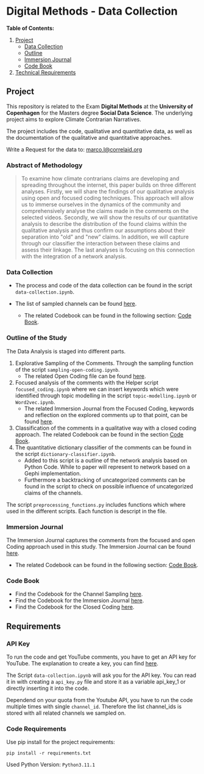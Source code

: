 # Digital Methods - Data Collection

**Table of Contents:**

1. [Project](#project)
    - [Data Collection](#data-collection)
    - [Outline](#outline-of-the-study)
    - [Immersion Journal](#immersion-journal)
    - [Code Book](#code-book)
5. [Technical Requirements](#requirements)


## Project

This repository is related to the Exam **Digital Methods** at the **University of Copenhagen** for the Masters degree **Social Data Science**. The underlying project aims to explore Climate Contrarian Narratives.

The project includes the code, qualitative and quantitative data, as well as the documentation of the qualitative and quantitative approaches.

Write a Request for the data to: marco.l@correlaid.org

### Abstract of Methodology

> To examine how climate contrarians claims are developing and spreading throughout the
internet, this paper builds on three different analyses. Firstly, we will share the findings
of our qualitative analysis using open and focused coding techniques. This approach will
allow us to immerse ourselves in the dynamics of the community and comprehensively
analyse the claims made in the comments on the selected videos. Secondly, we will show
the results of our quantitative analysis to describe the distribution of the found claims
within the qualitative analysis and thus confirm our assumptions about their separation
into "old" and "new” claims. In addition, we will capture through our classifier the
interaction between these claims and assess their linkage. The last analyses is focusing
on this connection with the integration of a network analysis.

### Data Collection

- The process and code of the data collection can be found in the script `data-collection.ipynb`.

- The list of sampled channels can be found [here](data/channel_sampling.xlsx).
    - The related Codebook can be found in the following section: [Code Book](#code-book).

### Outline of the Study

The Data Analysis is staged into different parts.

1. Explorative Sampling of the Comments. Through the sampling function of the script `sampling-open-coding.ipynb`.
    - The related Open Coding file can be found [here](#immersion-journal).
2. Focused analysis of the comments with the Helper script `focused_coding.ipynb` where we can insert keywords which were identified through topic modelling in the script `topic-modelling.ipynb` or `Word2vec.ipynb`.
    - The related Immersion Journal from the Focused Coding, keywords and reflection on the explored comments up to that point, can be found [here](#immersion-journal).
4. Classification of the comments in a qualitative way with a closed coding approach. The related Codebook can be found in the section [Code Book](#code-book).
3. The quantitative dictionary classifier of the comments can be found in the script `dictionary-classifier.ipynb`.
    - Added to this script is a outline of the network analysis based on Python Code. While to paper will represent to network based on a Gephi implementation.
    - Furthermore a backtracking of uncategorized comments can be found in the script to check on possible influence of uncategorized claims of the channels.

The script `preprocessing_functions.py` includes functions which where used in the different scripts. Each function is descript in the file.

### Immersion Journal

The Immersion Journal captures the comments from the focused and open Coding approach used in this study. The Immersion Journal can be found [here](immersion_journal/immersion_journal.xlsx).

- The related Codebook can be found in the following section: [Code Book](#code-book).

### Code Book

- Find the Codebook for the Channel Sampling [here](documentation/codebook_sampling.md).
- Find the Codebook for the Immersion Journal [here](documentation/codebook_immersion-journal.md).
- Find the Codebook for the Closed Coding [here](documentation/closed-codebook_immersion-journal.md).

## Requirements

### API Key

To run the code and get YouTube comments, you have to get an API key for YouTube. The explanation to create a key, you can find [here](https://developers.google.com/youtube/v3/getting-started#before-you-start).

The Script `data-collection.ipynb` will ask you for the API key. You can read it in with creating a `api_key.py` file and store it as a variable api_key_1 or directly inserting it into the code.

Dependend on your quota from the Youtube API, you have to run the code multiple times with single `channel_id`. Therefore the list channel_ids is stored with all related channels we sampled on.

### Code Requirements

Use pip install for the project requirements:

`pip install -r requirements.txt` 

Used Python Version: `Python3.11.1`



